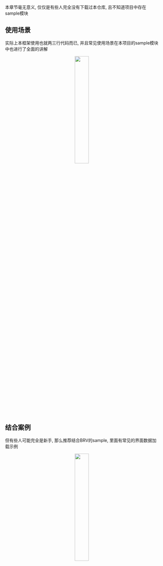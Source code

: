 本章节毫无意义, 仅仅是有些人完全没有下载过本仓库, 且不知道项目中存在sample模块

## 使用场景
实际上本框架使用也就两三行代码而已, 并且常见使用场景在本项目的sample模块中也进行了全面的讲解

<p align="center"><img src="https://github.com/liangjingkanji/Net/assets/21078112/c33d8a25-0a53-4594-a10a-026a5278432d" align="center" width="30%;" /></p>

## 结合案例
但有些人可能完全是新手, 那么推荐结合BRV的sample, 里面有常见的界面数据加载示例

<p align="center"><img src="https://github.com/liangjingkanji/BRV/blob/master/docs/image/preview.png?raw=true" align="center" width="30%;" /></p>